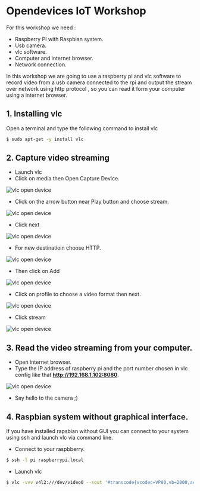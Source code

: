 # Opendevices IoT Workshop

For this workshop we need :

  - Raspberry PI  with Raspbian system.
  - Usb camera.
  - vlc software.
  - Computer and internet browser.
  - Network connection.


In this workshop we are going to use a  raspberry pi and vlc software to record video
from a usb camera connected to the rpi and output the stream over  network using http
protocol , so you can read it form your computer using a internet browser.



## 1. Installing vlc

Open a terminal and type the following command to install vlc

```bash
$ sudo apt-get -y install vlc
```


## 2. Capture video streaming


  - Launch vlc
  - Click on media then Open Capture Device.

![vlc open device](https://github.com/opendevices/iot.apps/blob/master/workshop/CaptureDevice.png)

  - Click on the arrow button near Play button and choose stream.

![vlc open device](https://github.com/opendevices/iot.apps/blob/master/workshop/SelectStream.png)

  - Click next

![vlc open device](https://github.com/opendevices/iot.apps/blob/master/workshop/StreamSource.png)

  - For new destinatioin choose HTTP.

![vlc open device](https://github.com/opendevices/iot.apps/blob/master/workshop/SelectHTTP.png)

  - Then click on Add

![vlc open device](https://github.com/opendevices/iot.apps/blob/master/workshop/SelectDestination.png)

  - Click on profile to choose a video format then next.

![vlc open device](https://github.com/opendevices/iot.apps/blob/master/workshop/VideoTranscode.png)

  - Click stream

![vlc open device](https://github.com/opendevices/iot.apps/blob/master/workshop/StreamOutput.png)


## 3. Read the video streaming from your computer.

  - Open internet browser.
  - Type the IP address of raspberry pi and the  port number chosen in vlc config like that **http://192.168.1.102:8080**.

 ![vlc open device](https://github.com/opendevices/iot.apps/blob/master/workshop/)

 - Say hello to the camera ;)


## 4. Raspbian system without graphical interface.

If you have installed rapsbian without GUI you can connect to your system using ssh
and launch vlc via command line.

  - Connect to your raspbberry.

```bash
$ ssh -l pi raspberrypi.local

```

  - Launch vlc

```bash
$ vlc -vvv v4l2:///dev/video0 --sout '#transcode{vcodec=VP80,vb=2000,acodec=vorb,ab=128,channels=2,samplerate=44100}:http{mux=webm,dst=:8080/}' --no-sout-all --sout-keep
```
